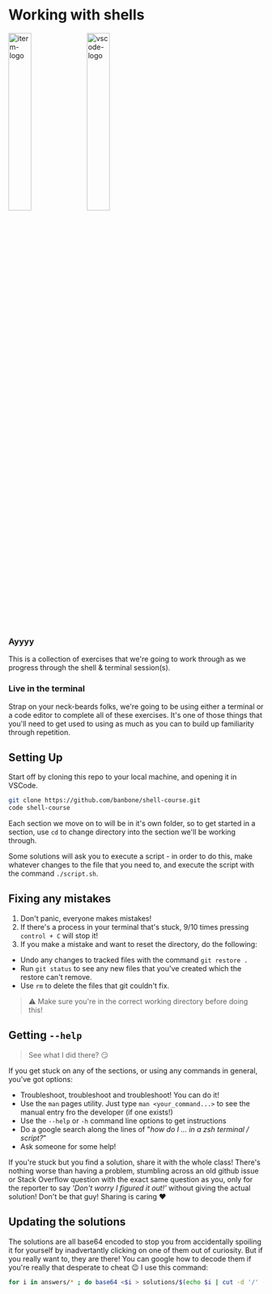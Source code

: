 # Working with shells

<img src="https://cdn.icon-icons.com/icons2/2667/PNG/512/iterm_terminal_icon_161274.png" alt="iterm-logo" display="inline-block" width="30%"/> <img src="https://cdn.icon-icons.com/icons2/2107/PNG/512/file_type_vscode_icon_130084.png" alt="vscode-logo" display="inline-block" width="30%"/>

### Ayyyy
This is a collection of exercises that we're going to work through as we progress through the shell & terminal session(s).

### Live in the terminal
Strap on your neck-beards folks, we're going to be using either a terminal or a code editor to complete all of these exercises. It's one of those things that you'll need to get used to using as much as you can to build up familiarity through repetition.

## Setting Up
Start off by cloning this repo to your local machine, and opening it in VSCode.
```sh
git clone https://github.com/banbone/shell-course.git
code shell-course
```
Each section we move on to will be in it's own folder, so to get started in a section, use `cd` to change directory into the section we'll be working through.

Some solutions will ask you to execute a script - in order to do this, make whatever changes to the file that you need to, and execute the script with the command `./script.sh`.

## Fixing any mistakes
1. Don't panic, everyone makes mistakes!
2. If there's a process in your terminal that's stuck, 9/10 times pressing `control + C` will stop it!
3. If you make a mistake and want to reset the directory, do the following:
  - Undo any changes to tracked files with the command `git restore .`
  - Run `git status` to see any new files that you've created which the restore can't remove.
  - Use `rm` to delete the files that git couldn't fix.
  > ⚠️ Make sure you're in the correct working directory before doing this!

## Getting `--help`
  > See what I did there? 😏

If you get stuck on any of the sections, or using any commands in general, you've got options:
- Troubleshoot, troubleshoot and troubleshoot! You can do it!
- Use the `man` pages utility. Just type `man <your_command...>` to see the manual entry fro the developer (if one exists!)
- Use the `--help` or `-h` command line options to get instructions
- Do a google search along the lines of "_how do I ... in a zsh terminal / script?_"
- Ask someone for some help!

If you're stuck but you find a solution, share it with the whole class! There's nothing worse than having a problem, stumbling across an old github issue or Stack Overflow question with the exact same question as you, only for the reporter to say _'Don't worry I figured it out!'_ without giving the actual solution! Don't be that guy! Sharing is caring ♥️

## Updating the solutions
The solutions are all base64 encoded to stop you from accidentally spoiling it for yourself by inadvertantly clicking on one of them out of curiosity. But if you really want to, they are there! You can google how to decode them if you're really that desperate to cheat 😉
I use this command:
```sh
for i in answers/* ; do base64 <$i > solutions/$(echo $i | cut -d '/' -f 2).b64 ; done
```
